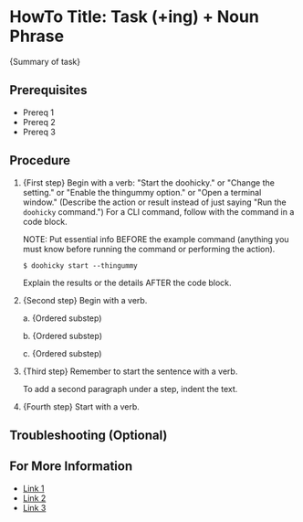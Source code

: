 # HowTo Title: Task (+ing) + Noun Phrase

<!-- (like "Enabling Optional Features" or "Creating the Node Registry) -->

<!--
Note: The file name should match the title, with underscores instead of spaces
and no caps, such as configuring_splinter.md or enabling_optional_features.md.)
-->

{Summary of task}

<!--
Start the topic with a high-level description of the task and where it fits
in the Splinter ecosystem.
- What task does this topic explain?
- Who performs this task?
- When or why would you do this task?
- What is the desired result?
-->

## Prerequisites

* Prereq 1
* Prereq 2
* Prereq 3

<!--
List the requirements for this task (required software, information you must
provide, what tasks must be done before this one, etc.).
-->

## Procedure

<!--
Always number the steps. You can use bullets within a step for lists of items
that don't have an order, such as optional values or settings.
-->

1. {First step} Begin with a verb: "Start the doohicky." or "Change the
   setting." or "Enable the thingummy option." or "Open a terminal window."
   (Describe the action or result instead of just saying "Run the `doohicky`
   command.") For a CLI command, follow with the command in a code block.

   NOTE: Put essential info BEFORE the example command (anything you must
   know before running the command or performing the action).

   ``` console
   $ doohicky start --thingummy
   ```

   Explain the results or the details AFTER the code block.

1. {Second step} Begin with a verb.

   a. {Ordered substep)

   b. {Ordered substep)

   c. {Ordered substep)


1. {Third step} Remember to start the sentence with a verb.

   To add a second paragraph under a step, indent the text.

1. {Fourth step} Start with a verb.


## Troubleshooting (Optional)

<!--
If necessary...
-->

## For More Information

<!--
Add links to related topics (concepts, how-to topics, reference topics, etc.)
in a bulleted list.

If appropriate, show what task usually comes next.
-->

 * [Link 1](URL-or-relative-path)
 * [Link 2](URL-or-relative-path)
 * [Link 3](URL-or-relative-path)

